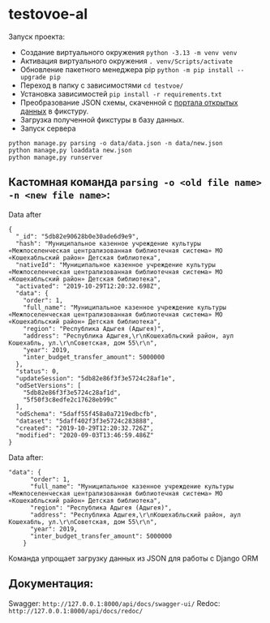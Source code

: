# testovoe-al
Запуск проекта:
- Создание виртуального окружения
  `python -3.13 -m venv venv`
- Активация виртуального окружения
  `. venv/Scripts/activate`
- Обновление пакетного менеджера pip
  `python -m pip install --upgrade pip`
- Переход в папку с зависимостями
  `cd testvoe/` 
- Установка зависимостей
  `pip install -r requirements.txt`
- Преобразование JSON схемы, скаченной с [портала открытых данных](https://opendata.mkrf.ru/opendata/7705851331-model_municipal_libraries) в фикстуру.
- Загрузка полученной фикстуры в базу данных.
- Запуск сервера
```
python manage.py parsing -o data/data.json -n data/new.json
python manage,py loaddata new.json
python manage,py runserver
```
## Кастомная команда `parsing -o <old file name> -n <new file name>`:
Data after
```
{
  "_id": "5db82e90628b0e30ade6d9e9",
  "hash": "Myниципальное казенное учреждение культуры «Межпоселенческая централизованная библиотечная система» МО «Кошехабльский район» Детская библиотека",
  "nativeId": "Myниципальное казенное учреждение культуры «Межпоселенческая централизованная библиотечная система» МО «Кошехабльский район» Детская библиотека",
  "activated": "2019-10-29T12:20:32.698Z",
  "data": {
    "order": 1,
    "full_name": "Myниципальное казенное учреждение культуры «Межпоселенческая централизованная библиотечная система» МО «Кошехабльский район» Детская библиотека",
    "region": "Республика Адыгея (Адыгея)",
    "address": "Республика Адыгея,\r\nКошехабльский район, аул Кошехабль, ул.\r\nСоветская, дом 55\r\n",
    "year": 2019,
    "inter_budget_transfer_amount": 5000000
  },
  "status": 0,
  "updateSession": "5db82e86f3f3e5724c28af1e",
  "odSetVersions": [
    "5db82e86f3f3e5724c28af1d",
    "5f50f3c8edfe2c17628eb99c"
  ],
  "odSchema": "5daff55f458a0a7219edbcfb",
  "dataset": "5daff402f3f3e5724c283888",
  "created": "2019-10-29T12:20:32.726Z",
  "modified": "2020-09-03T13:46:59.486Z"
}
```
Data after:
```
"data": {
      "order": 1,
      "full_name": "Myниципальное казенное учреждение культуры «Межпоселенческая централизованная библиотечная система» МО «Кошехабльский район» Детская библиотека",
      "region": "Республика Адыгея (Адыгея)",
      "address": "Республика Адыгея,\r\nКошехабльский район, аул Кошехабль, ул.\r\nСоветская, дом 55\r\n",
      "year": 2019,
      "inter_budget_transfer_amount": 5000000
    }
```
Команда упрощает загрузку данных из JSON для работы с Django ORM

## Документация:
Swagger:  `http://127.0.0.1:8000/api/docs/swagger-ui/`
Redoc:  `http://127.0.0.1:8000/api/docs/redoc/`

